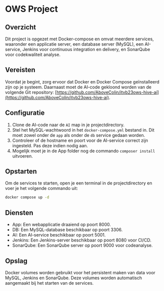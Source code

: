 # OWS Project

## Overzicht
Dit project is opgezet met Docker-compose en omvat meerdere services, waaronder een applicatie server, een database server (MySQL), een AI-service, Jenkins voor continuous integration en delivery, en SonarQube voor codekwaliteit analyse.

## Vereisten
Voordat je begint, zorg ervoor dat Docker en Docker Compose geïnstalleerd zijn op je systeem. Daarnaast moet de AI-code gekloond worden van de volgende Git repository: [https://github.com/AboveColin/itvb23ows-hive-ai](https://github.com/AboveColin/itvb23ows-hive-ai).

## Configuratie
1. Clone de AI-code naar de `AI` map in je projectdirectory.
2. Stel het MySQL-wachtwoord in het `docker-compose.yml` bestand in. Dit moet zowel onder de `app` als onder de `db` service gedaan worden.
3. Controleer of de hostname en poort voor de AI-service correct zijn ingesteld. Pas deze indien nodig aan.
4. Mogelijk moet je in de App folder nog de commando ``composer install`` uitvoeren.

## Opstarten
Om de services te starten, open je een terminal in de projectdirectory en voer je het volgende commando uit:
```bash
docker compose up -d
```

## Diensten
- App: Een webapplicatie draaiend op poort 8000.
- DB: Een MySQL-database beschikbaar op poort 3306.
- AI: Een AI-service beschikbaar op poort 5001.
- Jenkins: Een Jenkins-server beschikbaar op poort 8080 voor CI/CD.
- SonarQube: Een SonarQube server op poort 9000 voor codeanalyse.

## Opslag
Docker volumes worden gebruikt voor het persistent maken van data voor MySQL, Jenkins en SonarQube. Deze volumes worden automatisch aangemaakt bij het starten van de services.

